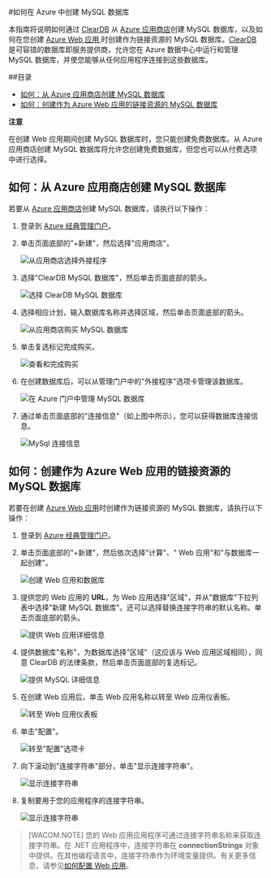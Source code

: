 #如何在 Azure 中创建 MySQL 数据库

本指南将说明如何通过 [ClearDB] 从 [Azure 应用商店]创建 MySQL 数据库，以及如何在您创建 [Azure Web 应用 ][waws] 时创建作为链接资源的 MySQL 数据库。[ClearDB] 是可容错的数据库即服务提供商，允许您在 Azure 数据中心中运行和管理 MySQL 数据库，并使您能够从任何应用程序连接到这些数据库。  

##目录
* [如何：从 Azure 应用商店创建 MySQL 数据库](#CreateFromStore)
* [如何：创建作为 Azure Web 应用的链接资源的 MySQL 数据库](#CreateForWebSite)

<div class="dev-callout"> 
<b>注意</b>
<p>在创建 Web 应用期间创建 MySQL 数据库时，您只能创建免费数据库。从 Azure 应用商店创建 MySQL 数据库将允许您创建免费数据库，但您也可以从付费选项中进行选择。</p> 
</div>

<h2><a id="CreateFromStore"></a>如何：从 Azure 应用商店创建 MySQL 数据库</h2>

若要从 [Azure 应用商店]创建 MySQL 数据库，请执行以下操作：

1. 登录到 [Azure 经典管理门户][门户]。
2. 单击页面底部的"+新建"，然后选择"应用商店"。

	![从应用商店选择外接程序](./media/create-mysql-db/select-store.png)

3. 选择"ClearDB MySQL 数据库"，然后单击页面底部的箭头。

	![选择 ClearDB MySQL 数据库](./media/create-mysql-db/select-cleardb-mysql.png)

4. 选择相应计划，输入数据库名称并选择区域，然后单击页面底部的箭头。

	![从应用商店购买 MySQL 数据库](./media/create-mysql-db/purchase-mysql.png)

5. 单击复选标记完成购买。

	![查看和完成购买](./media/create-mysql-db/complete-mysql-purchase.png)

6. 在创建数据库后，可以从管理门户中的"外接程序"选项卡管理该数据库。

	![在 Azure 门户中管理 MySQL 数据库](./media/create-mysql-db/manage-mysql-add-on.png)

7. 通过单击页面底部的"连接信息"（如上图中所示），您可以获得数据库连接信息。

	![MySql 连接信息](./media/create-mysql-db/mysql-conn-info.png) 


<h2><a id="CreateForWebSite"></a>如何：创建作为 Azure Web 应用的链接资源的 MySQL 数据库</h2>

若要在创建 [Azure Web 应用][waws]时创建作为链接资源的 MySQL 数据库，请执行以下操作：

1. 登录到 [Azure 经典管理门户][门户]。
2. 单击页面底部的"+新建"，然后依次选择"计算"、" Web 应用"和"与数据库一起创建"。

	![创建 Web 应用和数据库](./media/create-mysql-db/custom_create.png)

3. 提供您的 Web 应用的 **URL**，为 Web 应用选择"区域"，并从"数据库"下拉列表中选择"新建 MySQL 数据库"。还可以选择替换连接字符串的默认名称。单击页面底部的箭头。

	![提供 Web 应用详细信息](./media/create-mysql-db/provide-website-details.png) 

4. 提供数据库"名称"，为数据库选择"区域"（这应该与 Web 应用区域相同），同意 ClearDB 的法律条款，然后单击页面底部的复选标记。

	![提供 MySQL 详细信息](./media/create-mysql-db/provide-mysql-details.png)

5. 在创建 Web 应用后，单击 Web 应用名称以转至 Web 应用仪表板。

	![转至 Web 应用仪表板](./media/create-mysql-db/go-to-website-dashboard.png)

6. 单击"配置"。

	![转至"配置"选项卡](./media/create-mysql-db/go-to-configure-tab.png)

7. 向下滚动到"连接字符串"部分，单击"显示连接字符串"。 

	![显示连接字符串](./media/create-mysql-db/show-conn-string.png)

8. 复制要用于您的应用程序的连接字符串。

	![显示连接字符串](./media/create-mysql-db/shown-conn-string.png)

> [WACOM.NOTE] 您的 Web 应用应用程序可通过连接字符串名称来获取连接字符串。在 .NET 应用程序中，连接字符串在 **connectionStrings** 对象中提供。在其他编程语言中，连接字符串作为环境变量提供。有关更多信息，请参见[如何配置 Web 应用][配置]。

[ClearDB]: http://www.cleardb.com/
[waws]: /zh-cn/documentation/services/web-sites/
[Azure 应用商店]: /zh-cn/gallery/store/
[门户]: http://manage.windowsazure.cn
[配置]: /documentation/articles/web-sites-configure
<!--HONumber=41-->
